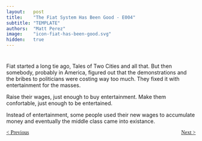 ```yaml
---
layout:   post
title:    "The Fiat System Has Been Good - E004"
subtitle: "TEMPLATE"
authors:  "Matt Perez"
image:    "icon-fiat-has-been-good.svg"
hidden:   true
---
```


<div style="display:none; ">
 <p>Time for an alternative.</p>
</div>

<h1></h1>
 <p>Fiat started a long tie ago, Tales of Two Cities and all that. But then somebody, probably in America, figured out that the demonstrations and the bribes to politicians were costing way too much. They fixed it with entertainment for the masses.</p>
 <p>Raise their wages, just enough to buy entertainment. Make them confortable, just enough to be entertained.</p>
 <p>Instead of entertainment, some people used their new wages to accumulate money and eventually the middle class came into existance.</p>

<div style="margin-bottom:1in; font-family: American Typewriter, serif; ">
 <span style="float:left; ">
  <a href="https://radicalcompanies.com/2024/12/03/book4-003">&lt; Previous</a>
 </span>
 <span style="float:right; ">
  <a href="https://radicalcompanies.com/2024/11/28/book4-intro">Next &gt;</a>
 </span>
</div>